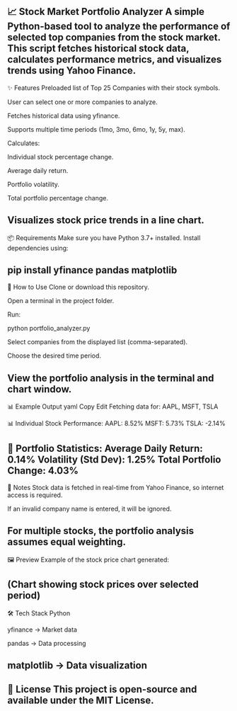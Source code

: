 📈 Stock Market Portfolio Analyzer
A simple Python-based tool to analyze the performance of selected top companies from the stock market.
This script fetches historical stock data, calculates performance metrics, and visualizes trends using Yahoo Finance.
--------------------------------------------------
✨ Features
Preloaded list of Top 25 Companies with their stock symbols.

User can select one or more companies to analyze.

Fetches historical data using yfinance.

Supports multiple time periods (1mo, 3mo, 6mo, 1y, 5y, max).

Calculates:

Individual stock percentage change.

Average daily return.

Portfolio volatility.

Total portfolio percentage change.

Visualizes stock price trends in a line chart.
--------------------------------------------------
📦 Requirements
Make sure you have Python 3.7+ installed.
Install dependencies using:

pip install yfinance pandas matplotlib
--------------------------------------------------
🚀 How to Use
Clone or download this repository.

Open a terminal in the project folder.

Run:


python portfolio_analyzer.py


Select companies from the displayed list (comma-separated).

Choose the desired time period.

View the portfolio analysis in the terminal and chart window.
--------------------------------------------------
📊 Example Output
yaml
Copy
Edit
Fetching data for: AAPL, MSFT, TSLA

📊 Individual Stock Performance:
AAPL: 8.52%
MSFT: 5.73%
TSLA: -2.14%

💼 Portfolio Statistics:
Average Daily Return: 0.14%
Volatility (Std Dev): 1.25%
Total Portfolio Change: 4.03%
--------------------------------------------------
📌 Notes
Stock data is fetched in real-time from Yahoo Finance, so internet access is required.

If an invalid company name is entered, it will be ignored.

For multiple stocks, the portfolio analysis assumes equal weighting.
--------------------------------------------------
🖼 Preview
Example of the stock price chart generated:

(Chart showing stock prices over selected period)
--------------------------------------------------
🛠 Tech Stack
Python

yfinance → Market data

pandas → Data processing

matplotlib → Data visualization
--------------------------------------------------
📄 License
This project is open-source and available under the MIT License.
--------------------------------------------------
